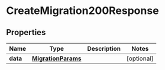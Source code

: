 

# CreateMigration200Response


## Properties

| Name | Type | Description | Notes |
|------------ | ------------- | ------------- | -------------|
|**data** | [**MigrationParams**](MigrationParams.md) |  |  [optional] |



